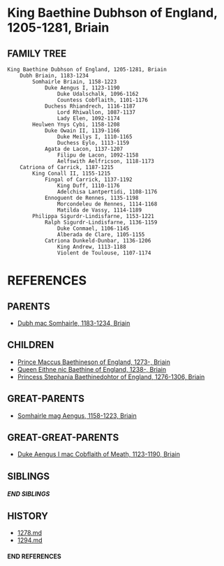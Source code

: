 # King Baethine Dubhson of England, 1205-1281, Briain

## FAMILY TREE
```
King Baethine Dubhson of England, 1205-1281, Briain
    Dubh Briain, 1183-1234
        Somhairle Briain, 1158-1223
            Duke Aengus I, 1123-1190
                Duke Udalschalk, 1096-1162
                Countess Cobflaith, 1101-1176
            Duchess Rhiandrech, 1116-1187
                Lord Rhiwallon, 1087-1137
                Lady Elen, 1092-1174
        Heulwen Ynys Cybi, 1158-1208
            Duke Owain II, 1139-1166
                Duke Meilys I, 1110-1165
                Duchess Eylo, 1113-1159
            Agata de Lacon, 1137-1207
                Filipu de Lacon, 1092-1158
                Aelfswith Aelfricson, 1118-1173
    Catriona of Carrick, 1187-1215
        King Conall II, 1155-1215
            Fingal of Carrick, 1137-1192
                King Duff, 1110-1176
                Adelchisa Lantpertidi, 1108-1176    
            Ennoguent de Rennes, 1135-1198
                Morcondeleu de Rennes, 1114-1168
                Matilda de Vassy, 1114-1189
        Philippa Sigurdr-Lindisfarne, 1153-1221
            Ralph Sigurdr-Lindisfarne, 1136-1159
                Duke Conmael, 1106-1145
                Alberada de Clare, 1105-1155
            Catriona Dunkeld-Dunbar, 1136-1206
                King Andrew, 1113-1188
                Violent de Toulouse, 1107-1174
```


# REFERENCES

## PARENTS 
* [Dubh mac Somhairle, 1183-1234, Briain](dubh_mac_somhairle_1183.md)

## CHILDREN 
* [Prince Maccus Baethineson of England, 1273-, Briain](maccus_baethineson_1273.md)
* [Queen Eithne nic Baethine of England, 1238-, Briain](eithne_nic_baethine_1238.md)
* [Princess Stephania Baethinedohtor of England, 1276-1306, Briain](stephania_baethinedohtor_1276.md)


## GREAT-PARENTS 
* [Somhairle mag Aengus, 1158-1223, Briain](somhairle_mag_aengus_1158.md)


## GREAT-GREAT-PARENTS 
* [Duke Aengus I mac Cobflaith of Meath, 1123-1190, Briain](aengus_i_mac_cobflaith_1123.md)

## SIBLINGS

##### END SIBLINGS  
## HISTORY
* [1278.md](../h/1278.md)
* [1294.md](../h/1294.md)

#### END REFERENCES
